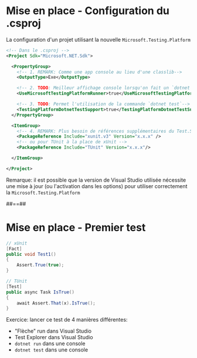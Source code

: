 # Mise en place - Configuration du .csproj

La configuration d'un projet utilisant la nouvelle `Microsoft.Testing.Platform`

```xml
<!-- Dans le .csproj -->
<Project Sdk="Microsoft.NET.Sdk">

  <PropertyGroup>
    <!-- 1. REMARK: Comme une app console au lieu d'une classlib-->
    <OutputType>Exe</OutputType>

    <!-- 2. TODO: Meilleur affichage console lorsqu'on fait un `dotnet run`-->
    <UseMicrosoftTestingPlatformRunner>true</UseMicrosoftTestingPlatformRunner>

    <!-- 3. TODO: Permet l'utilisation de la commande `dotnet test`-->
    <TestingPlatformDotnetTestSupport>true</TestingPlatformDotnetTestSupport>
  </PropertyGroup>

  <ItemGroup>
    <!-- 4. REMARK: Plus besoin de références supplémentaires du Test.SDK ou d'un runner -->
    <PackageReference Include="xunit.v3" Version="x.x.x" />
    <!-- ou pour TUnit à la place de xUnit -->
    <PackageReference Include="TUnit" Version="x.x.x"/>

  </ItemGroup>

</Project>
```

Remarque: il est possible que la version de Visual Studio utilisée nécessite une mise à jour (ou l'activation dans les options) pour utiliser correctement la `Microsoft.Testing.Platform`

##==##

# Mise en place - Premier test

```csharp
// xUnit
[Fact]
public void Test1()
{
    Assert.True(true);
}
```

```csharp
// TUnit
[Test]
public async Task IsTrue()
{
    await Assert.That(x).IsTrue();
}
```

Exercice: lancer ce test de 4 manières différentes:

- "Flèche" run dans Visual Studio
- Test Explorer dans Visual Studio
- `dotnet run` dans une console
- `dotnet test` dans une console
<!-- .element: class="list-fragment" -->
